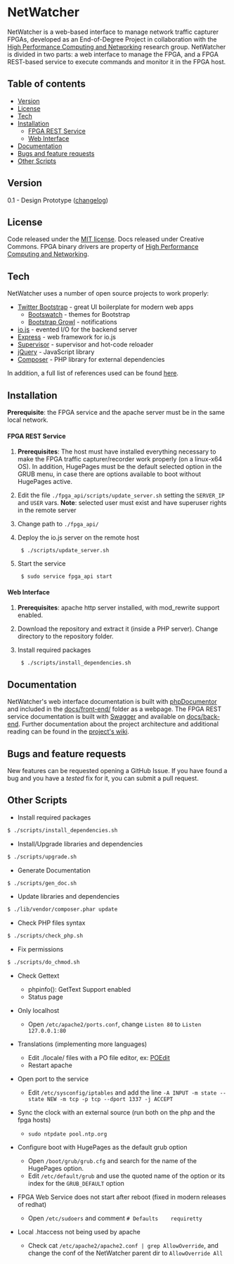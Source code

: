 # NetWatcher

NetWatcher is a web-based interface to manage network traffic capturer FPGAs, developed as an End-of-Degree Project in collaboration with the [High Performance Computing and Networking](http://www.hpcn.es/) research group. NetWatcher is divided in two parts: a web interface to manage the FPGA, and a FPGA REST-based service to execute commands and monitor it in the FPGA host.

## Table of contents

- [Version](#version)
- [License](#license)
- [Tech](#tech)
- [Installation](#installation)
     - [FPGA REST Service](#fpga-rest-service)
     - [Web Interface](#web-interface)
- [Documentation](#documentation)
- [Bugs and feature requests](#bugs-and-feature-requests)
- [Other Scripts](#other-scripts)


Version
----
0.1 - Design Prototype ([changelog](changelog.md))


License
----
Code released under the [MIT license](LICENSE.md). Docs released under Creative Commons. FPGA binary drivers are property of [High Performance Computing and Networking](http://www.hpcn.es/).

Tech
----

NetWatcher uses a number of open source projects to work properly:

* [Twitter Bootstrap](https://twitter.github.com/bootstrap/index.html) - great UI boilerplate for modern web apps
    * [Bootswatch](http://bootswatch.com/) - themes for Bootstrap
    * [Bootstrap Growl](https://github.com/ifightcrime/bootstrap-growl) - notifications
* [io.js](https://iojs.org/) - evented I/O for the backend server
* [Express](http://expressjs.com/) - web framework for io.js
* [Supervisor](https://github.com/isaacs/node-supervisor) - supervisor and hot-code reloader
* [jQuery](https://jquery.com) - JavaScript library
* [Composer](https://getcomposer.org) - PHP library for external dependencies

In addition, a full list of references used can be found [here](REFERENCES.md).

Installation
----
**Prerequisite**: the FPGA service and the apache server must be in the same local network.

#### FPGA REST Service
1. **Prerequisites**: The host must have installed everything necessary to make the FPGA traffic capturer/recorder work properly (on a linux-x64 OS). In addition, HugePages must be the default selected option in the GRUB menu, in case there are options available to boot without HugePages active.
2. Edit the file `./fpga_api/scripts/update_server.sh` setting the `SERVER_IP` and `USER` vars. **Note**: selected user must exist and have superuser rights in the remote server
3. Change path to `./fpga_api/`
4. Deploy the io.js server on the remote host

        $ ./scripts/update_server.sh
5. Start the service

        $ sudo service fpga_api start

#### Web Interface
1. **Prerequisites**: apache http server installed, with mod_rewrite support enabled.
2. Download the repository and extract it (inside a PHP server). Change directory to the repository folder.
3. Install required packages

        $ ./scripts/install_dependencies.sh

Documentation
----
NetWatcher's web interface documentation is built with [phpDocumentor](https://www.phpdoc.org) and included in the [docs/front-end/](docs/front-end/) folder as a webpage. The FPGA REST service documentation is built with [Swagger](http://swagger.io/) and available on [docs/back-end](docs/back-end). Further documentation about the project architecture and additional reading can be found in the [project's wiki](https://github.com/JSidrach/NetWatcher/wiki).

Bugs and feature requests
----
New features can be requested opening a GitHub Issue. If you have found a bug and you have a *tested* fix for it, you can submit a pull request.

Other Scripts
----

* Install required packages
```sh
$ ./scripts/install_dependencies.sh
```

* Install/Upgrade libraries and dependencies
```sh
$ ./scripts/upgrade.sh
```

* Generate Documentation
```sh
$ ./scripts/gen_doc.sh
```

* Update libraries and dependencies
```sh
$ ./lib/vendor/composer.phar update
```

* Check PHP files syntax
```sh
$ ./scripts/check_php.sh
```

* Fix permissions
```sh
$ ./scripts/do_chmod.sh
```

* Check Gettext
    * phpinfo(): GetText Support enabled
    * Status page
    
* Only localhost
    * Open `/etc/apache2/ports.conf`, change `Listen 80` to `Listen 127.0.0.1:80`

* Translations (implementing more languages)
    * Edit ./locale/ files with a PO file editor, ex: [POEdit](https://poedit.net)
    * Restart apache

* Open port to the service
    * Edit `/etc/sysconfig/iptables` and add the line `-A INPUT -m state --state NEW -m tcp -p tcp --dport 1337 -j ACCEPT`

* Sync the clock with an external source (run both on the php and the fpga hosts)
    * `sudo ntpdate pool.ntp.org`

* Configure boot with HugePages as the default grub option
    * Open `/boot/grub/grub.cfg` and search for the name of the HugePages option.
    * Edit `/etc/default/grub` and use the quoted name of the option or its index for the `GRUB_DEFAULT` option

* FPGA Web Service does not start after reboot (fixed in modern releases of redhat)
    * Open `/etc/sudoers` and comment `# Defaults    requiretty`

* Local .htaccess not being used by apache
    * Check cat `/etc/apache2/apache2.conf | grep AllowOverride`, and change the conf of the NetWatcher parent dir to `AllowOverride All`
